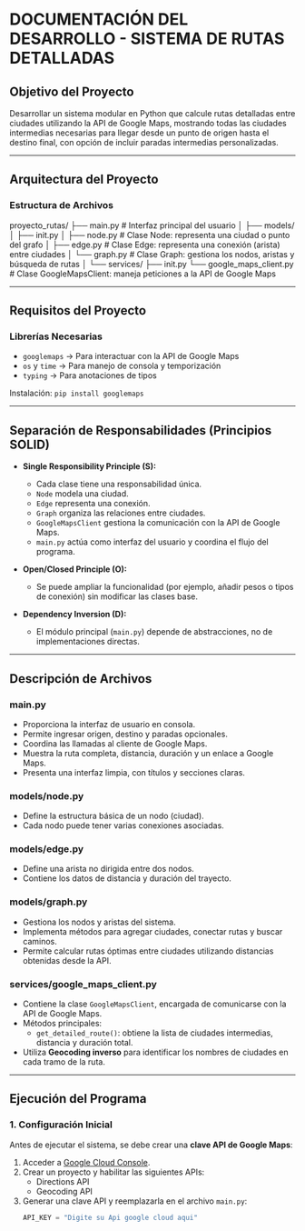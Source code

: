 # DOCUMENTACIÓN DEL DESARROLLO - SISTEMA DE RUTAS DETALLADAS

## Objetivo del Proyecto

Desarrollar un sistema modular en Python que calcule rutas detalladas entre ciudades utilizando la API de Google Maps, mostrando todas las ciudades intermedias necesarias para llegar desde un punto de origen hasta el destino final, con opción de incluir paradas intermedias personalizadas.

---

## Arquitectura del Proyecto

### Estructura de Archivos

proyecto_rutas/
├── main.py # Interfaz principal del usuario
│
├── models/
│ ├── init.py
│ ├── node.py # Clase Node: representa una ciudad o punto del grafo
│ ├── edge.py # Clase Edge: representa una conexión (arista) entre ciudades
│ └── graph.py # Clase Graph: gestiona los nodos, aristas y búsqueda de rutas
│
└── services/
├── init.py
└── google_maps_client.py # Clase GoogleMapsClient: maneja peticiones a la API de Google Maps


---

## Requisitos del Proyecto

### Librerías Necesarias
- `googlemaps` → Para interactuar con la API de Google Maps
- `os` y `time` → Para manejo de consola y temporización
- `typing` → Para anotaciones de tipos

Instalación:
`pip install googlemaps`


---

## Separación de Responsabilidades (Principios SOLID)

- **Single Responsibility Principle (S):**
  - Cada clase tiene una responsabilidad única.
  - `Node` modela una ciudad.
  - `Edge` representa una conexión.
  - `Graph` organiza las relaciones entre ciudades.
  - `GoogleMapsClient` gestiona la comunicación con la API de Google Maps.
  - `main.py` actúa como interfaz del usuario y coordina el flujo del programa.

- **Open/Closed Principle (O):**
  - Se puede ampliar la funcionalidad (por ejemplo, añadir pesos o tipos de conexión) sin modificar las clases base.

- **Dependency Inversion (D):**
  - El módulo principal (`main.py`) depende de abstracciones, no de implementaciones directas.

---

## Descripción de Archivos

### **main.py**
- Proporciona la interfaz de usuario en consola.
- Permite ingresar origen, destino y paradas opcionales.
- Coordina las llamadas al cliente de Google Maps.
- Muestra la ruta completa, distancia, duración y un enlace a Google Maps.
- Presenta una interfaz limpia, con títulos y secciones claras.

### **models/node.py**
- Define la estructura básica de un nodo (ciudad).
- Cada nodo puede tener varias conexiones asociadas.

### **models/edge.py**
- Define una arista no dirigida entre dos nodos.
- Contiene los datos de distancia y duración del trayecto.

### **models/graph.py**
- Gestiona los nodos y aristas del sistema.
- Implementa métodos para agregar ciudades, conectar rutas y buscar caminos.
- Permite calcular rutas óptimas entre ciudades utilizando distancias obtenidas desde la API.

### **services/google_maps_client.py**
- Contiene la clase `GoogleMapsClient`, encargada de comunicarse con la API de Google Maps.
- Métodos principales:
  - `get_detailed_route()`: obtiene la lista de ciudades intermedias, distancia y duración total.
- Utiliza **Geocoding inverso** para identificar los nombres de ciudades en cada tramo de la ruta.

---

## Ejecución del Programa

### 1. Configuración Inicial
Antes de ejecutar el sistema, se debe crear una **clave API de Google Maps**:
1. Acceder a [Google Cloud Console](https://console.cloud.google.com/).
2. Crear un proyecto y habilitar las siguientes APIs:
   - Directions API
   - Geocoding API
3. Generar una clave API y reemplazarla en el archivo `main.py`:
   ```python
   API_KEY = "Digite su Api google cloud aqui"
